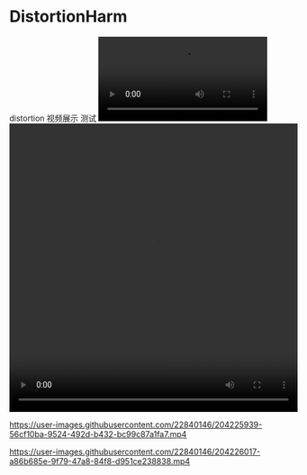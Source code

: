 # DistortionHarm
distortion 视频展示 测试
<video src="https://user-images.githubusercontent.com/22840146/204225789-7880cdff-d18c-4cb2-9e77-f7f53764df60.mp4"></video>
<video height=512 width=512 src="https://user-images.githubusercontent.com/22840146/204225827-0ab146f7-df08-4cc7-bf03-70402d28824c.mp4">
<video width="854" height="480" src="https://user-images.githubusercontent.com/22840146/204225863-6a7fe67e-4309-45e4-8c49-6cbe12df37c2.mp4" frameborder="0" allowfullscreen> 








https://user-images.githubusercontent.com/22840146/204225939-56cf10ba-9524-492d-b432-bc99c87a1fa7.mp4


https://user-images.githubusercontent.com/22840146/204226017-a86b685e-9f79-47a8-84f8-d951ce238838.mp4
  

